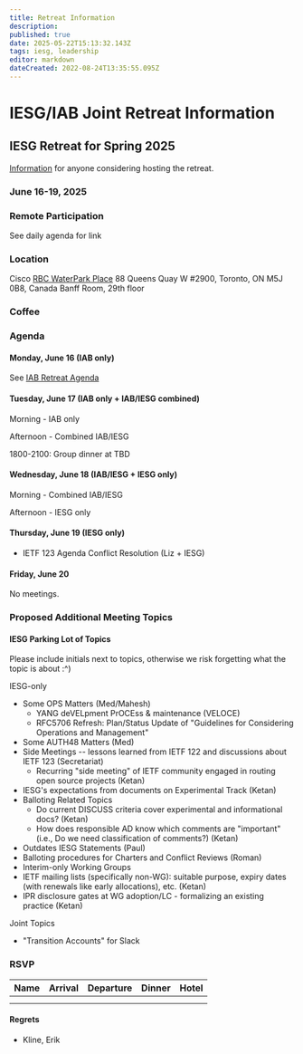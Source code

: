 ```yaml
---
title: Retreat Information
description: 
published: true
date: 2025-05-22T15:13:32.143Z
tags: iesg, leadership
editor: markdown
dateCreated: 2022-08-24T13:35:55.095Z
---
```


# IESG/IAB Joint Retreat Information
##  IESG Retreat for Spring 2025 
[Information](https://docs.google.com/document/d/1qhVhBBAbjujyjSZygTPeqWOs6Vg1zU-DLVTVodV7bDw/edit?usp=sharing) for anyone considering hosting the retreat. 

### June 16-19, 2025 



### Remote Participation 

See daily agenda for link

### Location 


Cisco
[RBC WaterPark Place](https://www.google.com/maps/place/RBC+WaterPark+Place/@43.6412316,-79.3806854,711m/data=!3m3!1e3!4b1!5s0x882b3757de085e91:0xc359f58994eb5f5!4m6!3m5!1s0x89d4cb2b39ecdfff:0x339b036765fc71b3!8m2!3d43.6412277!4d-79.3781051!16s%2Fg%2F11b6hs_351?entry=ttu&g_ep=EgoyMDI1MDIxMC4wIKXMDSoJLDEwMjExMjM0SAFQAw%3D%3D)
88 Queens Quay W #2900,
Toronto, ON M5J 0B8, Canada
Banff Room, 29th floor


### Coffee



### Agenda 

#### Monday, June 16 (IAB only)

See [IAB Retreat Agenda](https://wiki.ietf.org/group/iab/2025_Retreat)

#### Tuesday, June 17 (IAB only + IAB/IESG combined)

Morning - IAB only

Afternoon - Combined IAB/IESG

1800-2100: Group dinner at TBD

#### Wednesday, June 18 (IAB/IESG + IESG only)

Morning - Combined IAB/IESG

Afternoon - IESG only



#### Thursday, June 19 (IESG only)
- IETF 123 Agenda Conflict Resolution (Liz + IESG)

#### Friday, June 20

No meetings.


### Proposed Additional Meeting Topics

#### IESG Parking Lot of Topics

Please include initials next to topics, otherwise we risk forgetting what the topic is about :^)


IESG-only

* Some OPS Matters (Med/Mahesh)
  + YANG deVELpment PrOCEss & maintenance (VELOCE)
  + RFC5706 Refresh: Plan/Status Update of "Guidelines for Considering Operations and Management"
* Some AUTH48 Matters (Med)
* Side Meetings -- lessons learned from IETF 122 and discussions about IETF 123 (Secretariat)
  + Recurring "side meeting" of IETF community engaged in routing open source projects (Ketan)
* IESG's expectations from documents on Experimental Track (Ketan)
* Balloting Related Topics
  + Do current DISCUSS criteria cover experimental and informational docs? (Ketan)
  + How does responsible AD know which comments are "important" (i.e., Do we need classification of comments?) (Ketan)
 * Outdates IESG Statements (Paul)
 * Balloting procedures for Charters and Conflict Reviews (Roman)
* Interim-only Working Groups
* IETF mailing lists (specifically non-WG): suitable purpose, expiry dates (with renewals like early allocations), etc. (Ketan)
* IPR disclosure gates at WG adoption/LC - formalizing an existing practice (Ketan)

Joint Topics
* "Transition Accounts" for Slack

### RSVP

| Name          | Arrival    | Departure  | Dinner  | Hotel |
| :---          |   :----:   |    :----:  | :----:  |:----: |
|   |   |    |   |    |
|       |  |  |      | |



#### Regrets

* Kline, Erik

